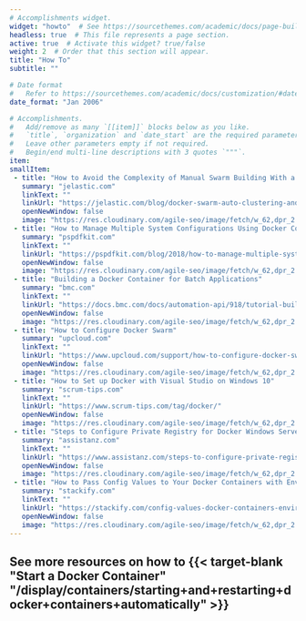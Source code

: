 ```yaml
---
# Accomplishments widget.
widget: "howto"  # See https://sourcethemes.com/academic/docs/page-builder/
headless: true  # This file represents a page section.
active: true  # Activate this widget? true/false
weight: 2  # Order that this section will appear.
title: "How To"
subtitle: ""

# Date format
#   Refer to https://sourcethemes.com/academic/docs/customization/#date-format
date_format: "Jan 2006"

# Accomplishments.
#   Add/remove as many `[[item]]` blocks below as you like.
#   `title`, `organization` and `date_start` are the required parameters.
#   Leave other parameters empty if not required.
#   Begin/end multi-line descriptions with 3 quotes `"""`.
item:
smallItem: 
 - title: "How to Avoid the Complexity of Manual Swarm Building With a Dedicated Swarm Cluster"
   summary: "jelastic.com"
   linkText: ""
   linkUrl: "https://jelastic.com/blog/docker-swarm-auto-clustering-and-scaling-with-paas/"
   openNewWindow: false
   image: "https://res.cloudinary.com/agile-seo/image/fetch/w_62,dpr_2.0,d_blank_am8gzx.png/https%3A%2F%2Flogo.clearbit.com%2Fjelastic.com%3Fsize%3D250"
 - title: "How to Manage Multiple System Configurations Using Docker Compose"
   summary: "pspdfkit.com"
   linkText: ""
   linkUrl: "https://pspdfkit.com/blog/2018/how-to-manage-multiple-system-configurations-using-docker-compose/"
   openNewWindow: false
   image: "https://res.cloudinary.com/agile-seo/image/fetch/w_62,dpr_2.0,d_blank_am8gzx.png/https%3A%2F%2Flogo.clearbit.com%2Fpspdfkit.com%3Fsize%3D250"
 - title: "Building a Docker Container for Batch Applications"
   summary: "bmc.com"
   linkText: ""
   linkUrl: "https://docs.bmc.com/docs/automation-api/918/tutorial-building-a-docker-container-for-batch-applications-783053202.html"
   openNewWindow: false
   image: "https://res.cloudinary.com/agile-seo/image/fetch/w_62,dpr_2.0,d_blank_am8gzx.png/https%3A%2F%2Flogo.clearbit.com%2Fbmc.com%3Fsize%3D250"
 - title: "How to Configure Docker Swarm"
   summary: "upcloud.com"
   linkText: ""
   linkUrl: "https://www.upcloud.com/support/how-to-configure-docker-swarm/"
   openNewWindow: false
   image: "https://res.cloudinary.com/agile-seo/image/fetch/w_62,dpr_2.0,d_blank_am8gzx.png/https%3A%2F%2Flogo.clearbit.com%2Fupcloud.com%3Fsize%3D250"
 - title: "How to Set up Docker with Visual Studio on Windows 10"
   summary: "scrum-tips.com"
   linkText: ""
   linkUrl: "https://www.scrum-tips.com/tag/docker/"
   openNewWindow: false
   image: "https://res.cloudinary.com/agile-seo/image/fetch/w_62,dpr_2.0,d_blank_am8gzx.png/https%3A%2F%2Flogo.clearbit.com%2Fscrum-tips.com%3Fsize%3D250"
 - title: "Steps to Configure Private Registry for Docker Windows Server 2016"
   summary: "assistanz.com"
   linkText: ""
   linkUrl: "https://www.assistanz.com/steps-to-configure-private-registry-for-docker-windows-server-2016/"
   openNewWindow: false
   image: "https://res.cloudinary.com/agile-seo/image/fetch/w_62,dpr_2.0,d_blank_am8gzx.png/https%3A%2F%2Flogo.clearbit.com%2Fassistanz.com%3Fsize%3D250"
 - title: "How to Pass Config Values to Your Docker Containers with Environment Variables"
   summary: "stackify.com"
   linkText: ""
   linkUrl: "https://stackify.com/config-values-docker-containers-environment-variables/"
   openNewWindow: false
   image: "https://res.cloudinary.com/agile-seo/image/fetch/w_62,dpr_2.0,d_blank_am8gzx.png/https%3A%2F%2Flogo.clearbit.com%2Fstackify.com%3Fsize%3D250"
---
```



## See more resources on how to {{< target-blank "Start a Docker Container" "/display/containers/starting+and+restarting+docker+containers+automatically"  >}}

